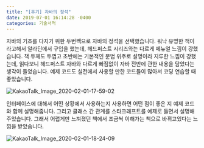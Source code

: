 ```yaml
---
title: "[후기] 자바의 정석"
date: 2019-07-01 16:14:28 -0400
categories: 기술서적
---
```

자바의 기초를 다지기 위한 두번짹으로 자바의 정석을 선택했습니다. 
워낙 유명한 책이라고해서 알라딘에서 구입을 했는데, 헤드퍼스트 시리즈와는 다르게 메뉴얼 느낌이 강했습니다.
책 두께도 두껍고 초반에는 기본적인 문법 위주로 설명이라 지루한 느낌이 강했는데,
읽다보니 헤드퍼스트 자바와 다르게 빠짐없이 자바 전반에 관한 내용을 담았다는 생각이 들었습니다.
예제 코드도 실전에서 사용할 만한 코드들이 많아서 코딩 연습할 때 좋았습니다.

![KakaoTalk_Image_2020-02-01-17-59-02](https://user-images.githubusercontent.com/45488643/73589653-90dc9f00-451c-11ea-9ada-2c0b8e08d76b.jpeg)

인터페이스에 대해서 어떤 상황에서 사용하는지 사용하면 어떤 점이 좋은 지 예제 코드와 함께 설명해줍니다.
그리고 클래스 간 관계를 스타크래프트를 예제로 들면서 설명해주었습니다. 그래서 어렵게만 느껴졌던 책에서 조금씩 이해가는 책으로 바뀌고있다는 느낌을 받았습니다.

![KakaoTalk_Image_2020-02-01-18-24-09](https://user-images.githubusercontent.com/45488643/73589956-101fa200-4520-11ea-81ce-dd7e9c247fd2.jpeg)

 


